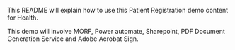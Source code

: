 This README will explain how to use this Patient Registration demo content for Health.

This demo will involve MORF, Power automate, Sharepoint, PDF Document Generation Service and Adobe Acrobat Sign.
